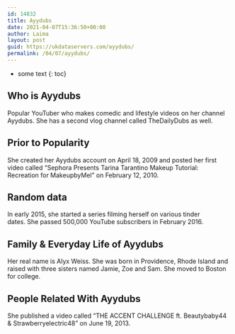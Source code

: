 ```yaml
---
id: 14832
title: Ayydubs
date: 2021-04-07T15:36:50+00:00
author: Laima
layout: post
guid: https://ukdataservers.com/ayydubs/
permalink: /04/07/ayydubs/
---
```


* some text
{: toc}


## Who is Ayydubs
                  
                  
                  
Popular YouTuber who makes comedic and lifestyle videos on her channel Ayydubs. She has a second vlog channel called TheDailyDubs as well.
                  
              
            
              
            
                
                
                
## Prior to Popularity
                  
                  
                  
She created her Ayydubs account on April 18, 2009 and posted her first video called &#8220;Sephora Presents Tarina Tarantino Makeup Tutorial: Recreation for MakeupbyMel&#8221; on February 12, 2010.
                  
              
            
              
            
                
                
                
## Random data
                  
                  
                  
In early 2015, she started a series filming herself on various tinder dates. She passed 500,000 YouTube subscribers in February 2016. 
                  
              
            
              
            
                
                
                
## Family & Everyday Life of Ayydubs
                  
                  
                  
Her real name is Alyx Weiss. She was born in Providence, Rhode Island and raised with three sisters named Jamie, Zoe and Sam. She moved to Boston for college.
                  
              
            
              
            
                
                
                
## People Related With Ayydubs
                  
                  
                  
She published a video called &#8220;THE ACCENT CHALLENGE ft. Beautybaby44 & Strawberryelectric48&#8221; on June 19, 2013.
                  
              
            
              
            
                
              
            
              
              
            
            
              
            
          
          
          